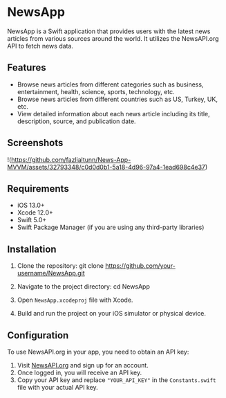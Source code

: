 # NewsApp

NewsApp is a Swift application that provides users with the latest news articles from various sources around the world. It utilizes the NewsAPI.org API to fetch news data.

## Features

- Browse news articles from different categories such as business, entertainment, health, science, sports, technology, etc.
- Browse news articles from different countries such as US, Turkey, UK, etc.
- View detailed information about each news article including its title, description, source, and publication date.

## Screenshots

!(https://github.com/fazlialtunn/News-App-MVVM/assets/32793348/c0d0d0b1-5a18-4d96-97a4-1ead698c4e37)

## Requirements

- iOS 13.0+
- Xcode 12.0+
- Swift 5.0+
- Swift Package Manager (if you are using any third-party libraries)

## Installation

1. Clone the repository:
git clone https://github.com/your-username/NewsApp.git

2. Navigate to the project directory:
cd NewsApp

3. Open `NewsApp.xcodeproj` file with Xcode.

4. Build and run the project on your iOS simulator or physical device.

## Configuration

To use NewsAPI.org in your app, you need to obtain an API key:

1. Visit [NewsAPI.org](https://newsapi.org/) and sign up for an account.
2. Once logged in, you will receive an API key.
3. Copy your API key and replace `"YOUR_API_KEY"` in the `Constants.swift` file with your actual API key.
